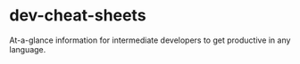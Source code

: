 # dev-cheat-sheets
At-a-glance information for intermediate developers to get productive in any language.
